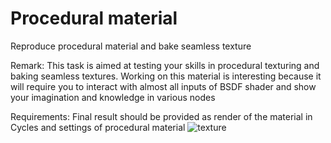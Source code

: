 # Procedural material

Reproduce procedural material and bake seamless texture

Remark: This task is aimed at testing your skills in procedural texturing and baking seamless textures. Working on this material is interesting because it will require you to interact with almost all inputs of BSDF shader and show your imagination and knowledge in various nodes

Requirements: Final result should be provided as render of the material in Cycles and settings of procedural material 
![texture](/curriculum/5_procedural/material.png)


